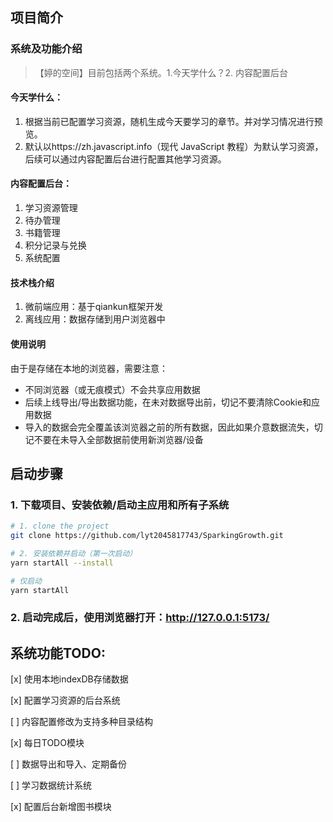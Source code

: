 ## 项目简介
### 系统及功能介绍
> 【婷的空间】目前包括两个系统。1.今天学什么？2. 内容配置后台

#### 今天学什么：
1. 根据当前已配置学习资源，随机生成今天要学习的章节。并对学习情况进行预览。
2. 默认以https://zh.javascript.info（现代 JavaScript 教程）为默认学习资源，后续可以通过内容配置后台进行配置其他学习资源。

#### 内容配置后台：
1. 学习资源管理
2. 待办管理
3. 书籍管理
4. 积分记录与兑换
5. 系统配置

#### 技术栈介绍
1. 微前端应用：基于qiankun框架开发
2. 离线应用：数据存储到用户浏览器中

#### 使用说明
由于是存储在本地的浏览器，需要注意：
- 不同浏览器（或无痕模式）不会共享应用数据
- 后续上线导出/导出数据功能，在未对数据导出前，切记不要清除Cookie和应用数据
- 导入的数据会完全覆盖该浏览器之前的所有数据，因此如果介意数据流失，切记不要在未导入全部数据前使用新浏览器/设备


## 启动步骤
### 1. 下载项目、安装依赖/启动主应用和所有子系统
```bash
# 1. clone the project
git clone https://github.com/lyt2045817743/SparkingGrowth.git

# 2. 安装依赖并启动（第一次启动）
yarn startAll --install

# 仅启动
yarn startAll
```

### 2. 启动完成后，使用浏览器打开：http://127.0.0.1:5173/
  
## 系统功能TODO:
[x] 使用本地indexDB存储数据

[x] 配置学习资源的后台系统

[ ] 内容配置修改为支持多种目录结构

[x] 每日TODO模块

[ ] 数据导出和导入、定期备份

[ ] 学习数据统计系统

[x] 配置后台新增图书模块